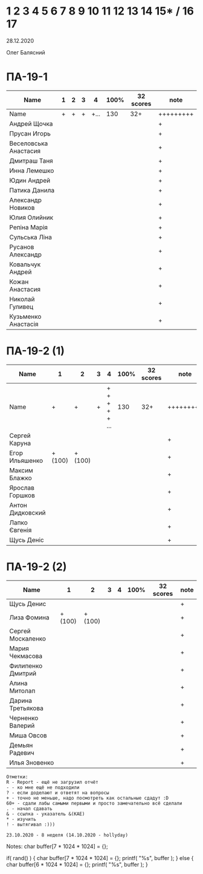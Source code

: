 # 1 2 3 4 5 6 7 8 9 10 11 12 13 14 15* / 16 17

28.12.2020

<!---
	Сайт для студ совета
	15
	1
	
	素晴らしい
	
	Great job ^-^
	Good job ^-^
	Well done!
	Excellent!
	Impressive *-*
	Magnificent!
	Great !!!
	Marvelous!!!
	Fantastic!!!
	Wonderful!!!
	Wondrous!!!
	AWESOME!!!
	Unbelievable!!!
	Craftable Minecraftable
	Brilliant!!!
	
	Thanks for your persistence and curiosity (=
	
	
	
	90 A
	82 B
	75 C
	64 D
	60 E
	
-->

Олег Балясний

# ПА-19-1
|Name|1|2|3|4|__100%__|32 scores|note|
| --- | --- | --- | --- | --- | --- | --- | --- |
|Name					|+|+|+|+...	|130|32+|+++++++++| 
|Андрей Щочка			| | | | |	||+|	cpp - Crash Bandicoot
|Прусан Игорь			| | | | |	||+|	java - Riki Martin
|Веселовська Анастасия	| | | | |	||+|	
|Дмитраш Таня 			| | | | |	||+|	grost_player+++			EnigmaMaster
|Инна Лемешко			| | | | |	||+| LIS - Multi
|Юдин Андрей			| | | | |	||+| X_4ndry - Multi - while (glfwGetKey(Win1->getGLFWHandle(), GLFW_KEY_ESCAPE) != GLFW_PRESS && glfwGetKey(Win2->getGLFWHandle(), GLFW_KEY_ESCAPE) != GLFW_PRESS && glfwGetKey(window, GLFW_KEY_ESCAPE) != GLFW_PRESS && glfwWindowShouldClose(Win1->getGLFWHandle()) == 0)
|Патика Данила			| | | | |	||+|	LoneSamurai				EnigmaMaster+++		EBO + Texures + Sampling + Blur
|Александр Новиков		| | | | |	||+| 0_- - ^-^
|Юлия Олийник			| | | | |	||+| Python
|Репіна Марія			| | | | |	||+|							EnigmaMaster-
|Сульська Ліна 			| | | | |	||+| _Володимирівна_?
|Русанов Александр		| | | | |	||+|
|Ковальчук Андрей		| | | | |	||+| ST
|Кожан Анастасия		| | | | |	||+|
|Николай Гуливец		| | | | |	||+|
|Кузьменко Анастасія	| | | | |	||+|


  

# ПА-19-2 (1) 
|Name|1|2|3|4|__100%__|32 scores|note|
| --- | --- | --- | --- | --- | --- | --- | --- |
|Name		|+|+|+|+ + + + + ...	|		130		|32+|+++++++++|
|Сергей Каруна		| | | | |	||+|		GRAY					EnigmaMaster
|Егор Ильяшенко		|+(100)|+(100)| | | 	||+| - git vitall					EnigmaMaster-
|Максим Блажко		| | | | |	||+| MOB							EnigmaMaster
|Ярослав Горшков	| | | | |	||+|								EnigmaMaster+++
|Антон Дидковский	| | | | |	||+|			grost_player - Ta
|Лапко Євгенія		| | | | |	||+|	
|Щусь Деніс			| | | | |	||+|	

# ПА-19-2 (2)
|Name|1|2|3|4|__100%__|32 scores|note|
| --- | --- | --- | --- | --- | --- | --- | --- |
|Щусь Денис			| | | | |	||+|
|Лиза Фомина		|+(100)|+(100)| | |	||+|	MsGoatFom					EnigmaMaster+++ OS/2 - Virtual Mem - Swap - Глубина Папки - СФ - Пингвин Генту может достигать под водой скорости 30 — 35 км/ч и нырять на глубину 100 − 200 метров - LTS
|Сергей Москаленко	| | | | |	||+|								EnigmaMaster+++
|Мария Чекмасова 	| | | | |	||+|
|Филипенко Дмитрий	| | | | |	||+|
|Алина Митолап		| | | | |	||+|	MITOLAPKA					EnigmaMaster+++
|Дарина Третьякова 	| | | | |	||+| 	OwlWise						EnigmaMaster
|Черненко Валерий	| | | | |	||+|
|Миша Овсов			| | | | |	||+|
|Демьян Радевич		| | | | |	||+|
|Илья Зновенко 		| | | | |	||+|
```
Отметки:
R - Report - ещё не загрузил отчёт
- - ко мне ещё не подходили
? - если доделают и ответят на вопросы 
+ - точно не меньше, надо посмотреть как остальные сдадут :D  
60+ - сдали лабы самыми первыми и просто замечательно всё сделали
. - начал сдавать
& - ссылка - указатель &(KAE)
* - изучить
! - вытягивал :)))

23.10.2020 - 8 неделя (14.10.2020 - hollyday)
```

Notes:
char buffer[7 * 1024 * 1024] = {};

if( rand() ) {
       char buffer[7 * 1024 * 1024] = {};
       printf( "%s", buffer );
    } else {
       char buffer[6 * 1024 * 1024] = {};
       printf( "%s", buffer );
    }
	






